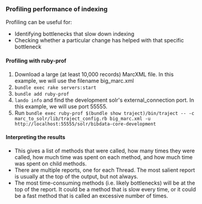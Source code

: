 ### Profiling performance of indexing

Profiling can be useful for:
* Identifying bottlenecks that slow down indexing
* Checking whether a particular change has helped with that specific bottleneck

#### Profiling with ruby-prof

1. Download a large (at least 10,000 records) MarcXML file.  In this example, we will use the filename big_marc.xml
1. `bundle exec rake servers:start`
2. `bundle add ruby-prof`
3. `lando info` and find the development solr's external_connection port.  In this example, we will use port 55555.
4. Run `bundle exec ruby-prof $(bundle show traject)/bin/traject -- -c marc_to_solr/lib/traject_config.rb big_marc.xml -u http://localhost:55555/solr/bibdata-core-development`

#### Interpreting the results

* This gives a list of methods that were called, how many times they were called, how much time was spent on each method, and how much time was spent on child methods.
* There are multiple reports, one for each Thread.  The most salient report is usually at the top of the output, but not always.
* The most time-consuming methods (i.e. likely bottlenecks) will be at the top of the report.  It could be a method that is slow every time, or it could be a fast method that is called an excessive number of times.
